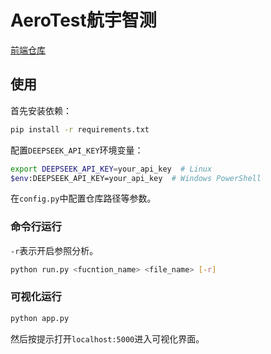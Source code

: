 # AeroTest航宇智测

[前端仓库](https://github.com/pizza2k/unitTest.git)

## 使用
首先安装依赖：
```bash
pip install -r requirements.txt
```

配置`DEEPSEEK_API_KEY`环境变量：
```bash
export DEEPSEEK_API_KEY=your_api_key  # Linux
$env:DEEPSEEK_API_KEY=your_api_key  # Windows PowerShell
```

在`config.py`中配置仓库路径等参数。

### 命令行运行
`-r`表示开启参照分析。
```bash
python run.py <fucntion_name> <file_name> [-r]  
```

### 可视化运行
```bash
python app.py 
```
然后按提示打开`localhost:5000`进入可视化界面。